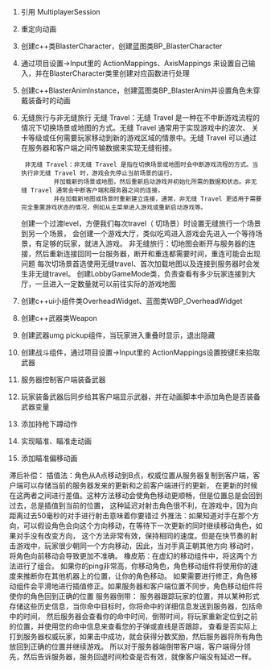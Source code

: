 1. 引用 MultiplayerSession
2. 重定向动画
3. 创建c++类BlasterCharacter，创建蓝图类BP_BlasterCharacter
4. 通过项目设置->Input里的 ActionMappings、AxisMappings 来设置自己输入，并在BlasterCharacter类里创建对应函数进行处理
5. 创建c++BlasterAnimInstance，创建蓝图类BP_BlasterAnim并设置角色未穿戴装备时的动画
6. 无缝旅行与非无缝旅行
		无缝 Travel：无缝 Travel 是一种在不中断游戏流程的情况下切换场景或地图的方式。无缝 Travel 通常用于实现游戏中的波次、
				关卡等级或任何需要玩家移动到新的游戏区域的情景中。无缝 Travel 可以通过在服务器和客户端之间传输数据来实现无缝衔接。
				
		非无缝 Travel：非无缝 Travel 是指在切换场景或地图时会中断游戏流程的方式。当执行非无缝 Travel 时，游戏会先停止当前场景的运行，
				并加载新的场景或地图，然后重新启动游戏并初始化所需的数据和状态。非无缝 Travel 通常会中断客户端和服务器之间的连接，
				并在加载新地图或场景时重新建立连接，通常，非无缝 Travel 更适用于需要完全重置游戏状态的情况，例如从主菜单进入游戏或重新启动游戏等。
				
	创建一个过渡level，方便我们每次travel（	切场景）时设置无缝旅行一个场景到另一个场景，
	会创建一个游戏大厅，类似吃鸡进入游戏会先进入一个等待场景，有足够的玩家，就进入游戏。
	非无缝旅行：切地图会断开与服务器的连接，然后重新连接回同一台服务器，断开和重连都需要时间，重连可能会出现问题
	每次切场景首选使用无缝travel、首次加载地图以及连接到服务器时会发生非无缝travel。
	创建LobbyGameMode类，负责查看有多少玩家连接到大厅，一旦进入一定数量就可以前往实际的游戏地图
	
7. 创建c++ui小组件类OverheadWidget、蓝图类WBP_OverheadWidget
8. 创建c++武器类Weapon
9. 创建武器umg pickup组件，当玩家进入重叠时显示，退出隐藏
10. 创建战斗组件，通过项目设置->Input里的 ActionMappings设置按键E来拾取武器
11. 服务器控制客户端装备武器
12. 玩家装备武器后同步给其客户端显示武器，并在动画脚本中添加角色是否装备武器变量
13. 添加持枪下蹲动作
14. 实现瞄准、瞄准走动画
15. 添加瞄准偏移动画




滞后补偿：
	插值法：角色从A点移动到B点，权威位置从服务器复制到客户端，客户端可以存储当前的服务器发来的更新和之前客户端进行的更新，
			在更新的时候在这两者之间进行差值。这种方法移动会使角色移动更顺畅，但是位置总是会回到过去，总是插值到当前的位置，
			这种延迟对射击角色很不利，在游戏中，因为向距离过去50毫秒的对手进行射击意味着你要错过
	外推法：如果知道对手在那个方向，可以假设角色会向这个方向移动，在等待下一次更新的同时继续移动角色，如果对手没有改变方向，
			这个方法非常有效，保持相同的速度。但是在快节奏的射击游戏中，玩家很少朝同一个方向移动，因此，当对手真正朝其他方向
			移动时，将角色向前移动会导致更加不准确。
	橡皮筋：在虚幻的移动组件中，将这两个方法进行了组合。
			如果你的ping非常高，你移动角色，角色移动组件将使用你的速度来推断你在其他机器上的位置，让你的角色移动。
			如果需要进行修正，角色移动组件会平滑地进行插值修正。如果服务器和客户端位置不同步，角色移动组件将使你的角色回到正确的位置
服务器倒带：
	服务器跟踪玩家的位置，并以某种形式存储这些历史信息，当你命中目标时，你将命中的详细信息发送到服务器，包括命中的时间，
	然后服务器会查看你的命中时间，倒带时间，将玩家重新定位到之前的位置，并使用您的命中信息来查看您的子弹或直线是否跟踪，
	查看是否实际上打到服务器权威玩家，如果击中成功，就会获得分数奖励，然后服务器将所有角色放回到正确的位置并继续游戏。
	所以对于服务器端倒带客户端，客户端得分领先，然后告诉服务器，服务回退时间检查是否有效，就像客户端没有延迟一样。